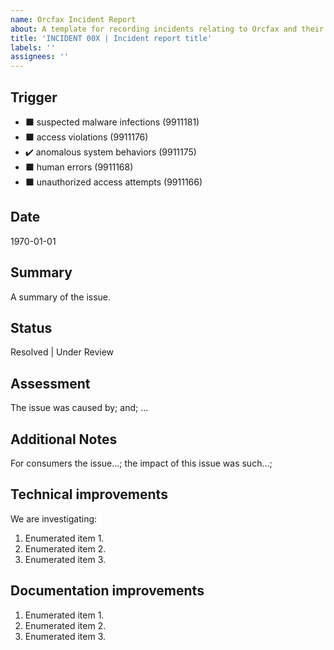 ```yaml
---
name: Orcfax Incident Report
about: A template for recording incidents relating to Orcfax and their resulting assessment, impact, and resolution
title: 'INCIDENT 00X | Incident report title'
labels: ''
assignees: ''
---
```


<!-- Incident report template for Orcfax

NB. These <!--comment-sections will not render in the final issue report. Use the preview window to provide a view of the final report.

Keep in mind. Headers should be prefixed with '##' (H2) where the title of the issue is (H1).

Newlines should be used liberally, e.g. under headings, and before code-blocks.

Code-blocks should be marked with their syntax type, e.g.

```text
text here...
```

```json
json here...
```

GitHub issues use Markdown syntax, but some markdown rules such as line-wrapping are not observed and so line-breaks should be used sparingly, i.e. do not worry about line-length.
-->
## Trigger
<!-- Record the trigger for the incident.

The List is illustrated using UTF-8 characters over task-list  syntax due to limitations in the task list syntax in Issue  markdown that reflect "tasks completed" vs. the check-box use required here. Add a ✔️ to the relevant trigger and ⬛ to the remainder. -->

* ⬛ suspected malware infections (9911181)
* ⬛ access violations (9911176)
* ✔️ anomalous system behaviors (9911175)
* ⬛ human errors (9911168)
* ⬛ unauthorized access attempts (9911166)

## Date
<!-- Date in ISO format. A timestamp is not required. -->

1970-01-01

## Summary
<!-- A summary of the issue. This can be as detailed as required. -->

A summary of the issue.

## Status
<!-- Valid status: 'Resolved'; 'Under Review'; delete as required. -->

Resolved | Under Review

## Assessment
<!-- An assessment of the issue and why it happened. -->

The issue was caused by; and; ...

## Additional Notes
<!-- Other factors that Orcfax consumers should consider, e.g. the impact of the issue; ways in which the consumer can counter the problem if it happens again, etc. -->

For consumers the issue...; the impact of this issue was such...;

## Technical improvements
<!-- Improvements that need to be made to the technical  stack.

Enumerated lists should be started after a blank line, and if numbered, each number should be 1.

E.g.

1. list item 1.
1. list item 2.
1. list item 3.

This will be rendered correctly in markdown and allows for easy edits to the list. -->

We are investigating:

1. Enumerated item 1.
1. Enumerated item 2.
1. Enumerated item 3.

## Documentation improvements
<!-- As per technical improvements but for documentation. -->

1. Enumerated item 1.
1. Enumerated item 2.
1. Enumerated item 3.
